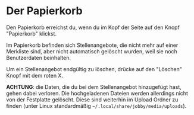 # Der Papierkorb

Den Papierkorb erreichst du, wenn du im Kopf der Seite auf den Knopf "Papierkorb" klickst.

Im Papierkorb befinden sich Stellenangebote, die nicht mehr auf einer Merkliste sind, aber nicht automatisch gelöscht
wurden, weil sie noch Benutzerdaten beinhalten.

Um ein Stellenangebot endgültig zu löschen, drücke auf den "Löschen" Knopf mit dem roten X.

**ACHTUNG**: die Daten, die du bei dem Stellenangebot hinzugefügt hast, gehen dabei verloren. Die hochgeladenen Dateien
werden allerdings nicht von der Festplatte gelöscht. Diese sind weiterhin im Upload Ordner zu finden 
(unter Linux standardmäßig `~/.local/share/jobby/media/uploads`).
